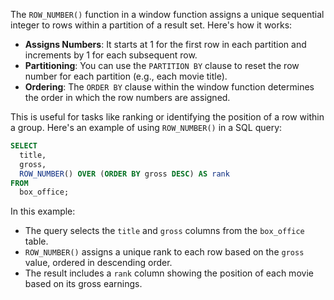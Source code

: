 The `ROW_NUMBER()` function in a window function assigns a unique sequential integer to rows within a partition of a result set. Here's how it works:

- **Assigns Numbers**: It starts at 1 for the first row in each partition and increments by 1 for each subsequent row.
- **Partitioning**: You can use the `PARTITION BY` clause to reset the row number for each partition (e.g., each movie title).
- **Ordering**: The `ORDER BY` clause within the window function determines the order in which the row numbers are assigned.

This is useful for tasks like ranking or identifying the position of a row within a group.
Here's an example of using `ROW_NUMBER()` in a SQL query:

```sql
SELECT 
  title, 
  gross, 
  ROW_NUMBER() OVER (ORDER BY gross DESC) AS rank
FROM 
  box_office;
```

In this example:
- The query selects the `title` and `gross` columns from the `box_office` table.
- `ROW_NUMBER()` assigns a unique rank to each row based on the `gross` value, ordered in descending order.
- The result includes a `rank` column showing the position of each movie based on its gross earnings.
